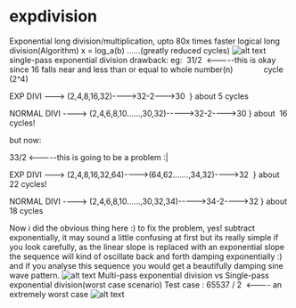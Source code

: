 # expdivision
Exponential long division/multiplication, upto 80x times faster logical long division(Algorithm)
x = log_a(b) ......(greatly reduced cycles)
![alt text](https://addzlabs.files.wordpress.com/2017/12/untitled.png)
single-pass exponential division drawback:
eg:  31/2  <-----this is okay since 16 falls near and less than or equal to whole number(n)                                    cycle (2^4) 

EXP DIVI ---> (2,4,8,16,32)---->32-2--->30  } about 5 cycles

NORMAL DIVI ----> (2,4,6,8,10......,30,32)----->32-2---->30 } about  16 cycles!

but now:

33/2 <-----this is going to be a problem :|

EXP DIVI ---> (2,4,8,16,32,64)---->(64,62.......,34,32)---->32  } about 22 cycles!

NORMAL DIVI ----> (2,4,6,8,10......,30,32,34)----->34-2---->32 } about  18 cycles

Now i did the obvious thing here :) to fix the problem, yes! subtract exponentially, it may sound a little confusing at first but its really simple if you look carefully, as the linear slope is replaced with an exponential slope the sequence will kind of oscillate back and forth damping exponentially :) and if you analyse this sequence you would get a beautifully damping sine wave pattern.
![alt text](https://addzlabs.files.wordpress.com/2017/12/desmos-graph.jpg)
Multi-pass exponential division vs Single-pass exponential division(worst case scenario)
Test case : 65537 / 2  <---- an extremely worst case
![alt text](https://addzlabs.files.wordpress.com/2017/12/untitled4.png)
